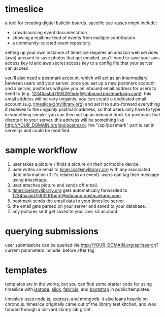 timeslice
=========

a tool for creating digital bulletin boards. specific use-cases might include:
- crowdsourcing event documentation
- showing a realtime feed of events from multiple contributors
- a community-curated event repository

setting up your own instance of timeslice requires an amazon web services (aws) account to save photos that get emailed. you'll need to save your aws access key id and aws secret access key to a config file that your server can access.

you'll also need a postmark account, which will act as an intermediary between users and your server. once you set up a new postmark account and a server, postmark will give you an inbound email address for users to send to (e.g. 12345asbd7593261bdgf@inbound.postmarkapp.com). this email address will be very ungainly; you can create a dedicated email account (e.g. timeslice@mylibrary.org) and set it to auto-forward everything it receives to the ungainly postmark address, so that users only have to type in something simple. you can then set up an inbound hook for postmark that directs it to your server. this address will be something like http://YOUR_DOMAIN.org/api/postmark. the "/api/postmark" part is set in server.js and could be modified.

sample workflow
========
1. user takes a picture / finds a picture on their pc/mobile device.
2. user writes an email to timeslice@mylibrary.org with any associated date information (if it's related to an event). users can tag their message using #hashtags.
3. user attaches picture and sends off email.
4. timeslice@mylibrary.org gets automatically forwarded to 12345asbd7593261bdgf@inbound.postmarkapp.com.
5. postmark sends the email data to your timeslice server.
6. the email gets parsed on your server and saved to your database.
7. any pictures sent get saved to your aws s3 account.

querying submissions
======
user submissions can be queried via http://YOUR_DOMAIN.org/api/search?
current parameters include:
before
after
tag

templates
====
templates are in the works, but you can find some starter code for using timeslice with [isotope](http://isotope.metafizzy.co/index.html), [slick](https://kenwheeler.github.io/slick/), [fabricjs](http://fabricjs.com/), and [bootstrap](http://getbootstrap.com/) in public/templates.

timeslice uses node.js, express, and mongodb. it also leans heavily on chrono.js. timeslice originally came out of the library test kitchen, and was funded through a harvard library lab grant.
